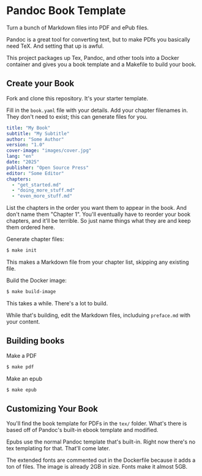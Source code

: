 # Pandoc Book Template

Turn a bunch of Markdown files into PDF and ePub files.

Pandoc is a great tool for converting text, but to make PDfs you basically need TeX. And setting that up is awful.

This project packages up Tex, Pandoc, and other tools into a Docker container and gives you a book template and a Makefile to build your book.

## Create your Book

Fork and clone this repository. It's your starter template.

Fill in the `book.yaml` file with your details. Add your chapter filenames in. They don't need to exist; this can generate files for you.

```yaml
title: "My Book"
subtitle: "My Subtitle"
author: "Some Author"
version: "1.0"
cover-image: "images/cover.jpg"
lang: "en"
date: "2025"
publisher: "Open Source Press"
editor: "Some Editor"
chapters:
  - "get_started.md"
  - "doing_more_stuff.md"
  - "even_more_stuff.md"
```

List the chapters in the order you want them to appear in the book. And don't name them "Chapter 1". You'll eventually have to reorder your book chapters, and it'll be terrible. So just name things what they are and keep them ordered here.

Generate chapter files:

```bash
$ make init
```

This makes a Markdown file from your chapter list, skipping any existing file.

Build the Docker image:

```bash
$ make build-image
```

This takes a while. There's a lot to build.

While that's building, edit the Markdown files, includuing `preface.md` with your content.

## Building books

Make a PDF

```bash
$ make pdf
```

Make an epub

```bash
$ make epub
```

## Customizing Your Book

You'll find the book template for PDFs in the `tex/` folder. What's there is based off of Pandoc's built-in ebook template and modified.

Epubs use the normal Pandoc template that's built-in. Right now there's no tex templating for that. That'll come later.

The extended fonts are commented out in the Dockerfile because it adds a ton of files. The image is already 2GB in size. Fonts make it almost 5GB.
